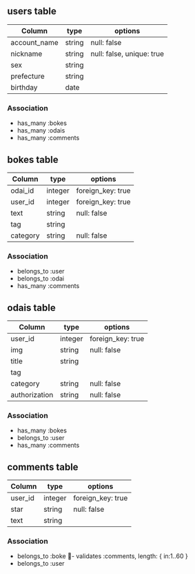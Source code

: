 ## users table
|Column|type|options|
|------|----|-------|
|account_name|string|null: false|
|nickname|string|null: false, unique: true|
|sex|string||
|prefecture|string||
|birthday|date||
### Association
- has_many :bokes
- has_many :odais
- has_many :comments


## bokes table
|Column|type|options|
|------|----|-------|
|odai_id|integer|foreign_key: true|
|user_id|integer|foreign_key: true|
|text|string|null: false|
|tag|string||
|category|string|null: false|

### Association
- belongs_to :user
- belongs_to :odai
- has_many :comments


## odais table
|Column|type|options|
|------|----|-------|
|user_id|integer|foreign_key: true|
|img|string|null: false|
|title|string||
|tag|||
|category|string|null: false|
|authorization|string|null: false|

### Association
- has_many :bokes
- belongs_to :user
- has_many :comments


## comments table
|Column|type|options|
|------|----|-------|
|user_id|integer|foreign_key: true|
|star|string|null: false|
|text|string||


### Association
- belongs_to :boke
- validates :comments, length: { in:1..60 }
- belongs_to :user
